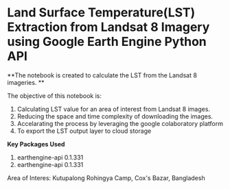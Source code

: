 # Land Surface Temperature(LST) Extraction from Landsat 8 Imagery using Google Earth Engine Python API

**The notebook is created to calculate the LST from the Landsat 8 imageries. **

The objective of this notebook is: 
  1. Calculating LST value for an area of interest from Landsat 8 images.
  2. Reducing the space and time complexity of downloading the images.
  3. Accelarating the process by leveraging the google colaboratory platform
  4. To export the LST output layer to cloud storage

**Key Packages Used**
1. earthengine-api 0.1.331
2. earthengine-api 0.1.331

Area of Interes: 
Kutupalong Rohingya Camp, Cox's Bazar, Bangladesh
